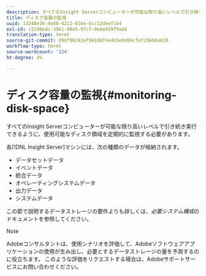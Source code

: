 ```yaml
---
description: すべてのInsight Serverコンピューターが可能な限り高いレベルで引き続き実行できるように、使用可能なディスク領域を定期的に監視する必要があります。
title: ディスク容量の監視
uuid: 13248e36-4e88-4212-816e-bcc12deefcb4
exl-id: c2198edc-3961-4845-97cf-0ebe039f9a66
translation-type: tm+mt
source-git-commit: d9df90242ef96188f4e4b5e6d04cfef196b0a628
workflow-type: tm+mt
source-wordcount: '124'
ht-degree: 4%

---
```


# ディスク容量の監視{#monitoring-disk-space}

すべてのInsight Serverコンピューターが可能な限り高いレベルで引き続き実行できるように、使用可能なディスク領域を定期的に監視する必要があります。

各[!DNL Insight Server]マシンには、次の種類のデータが格納されます。

* データセットデータ
* イベントデータ
* 統合データ
* オペレーティングシステムデータ
* 出力データ
* システムデータ

この節で説明するデータストレージの要件よりも詳しくは、*必要システム構成*&#x200B;のドキュメントを参照してください。

>[!NOTE]
>
>Adobeコンサルタントは、使用シナリオを評価して、Adobeソフトウェアアプリケーションの使用が生み出し、必要とするデータストレージの量を予測するのに役立ちます。 このような評価をリクエストする場合は、Adobeサポートサービスにお問い合わせください。

